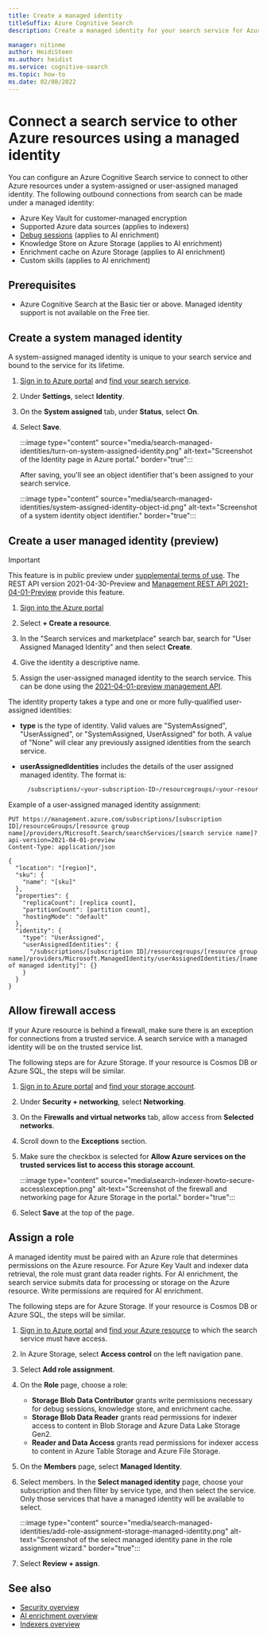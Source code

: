 ```yaml
---
title: Create a managed identity
titleSuffix: Azure Cognitive Search
description: Create a managed identity for your search service for Azure Active Directory authentication to other cloud services.

manager: nitinme
author: HeidiSteen
ms.author: heidist
ms.service: cognitive-search
ms.topic: how-to
ms.date: 02/08/2022
---
```


# Connect a search service to other Azure resources using a managed identity

You can configure an Azure Cognitive Search service to connect to other Azure resources under a system-assigned or user-assigned managed identity. The following outbound connections from search can be made under a managed identity:

+ Azure Key Vault for customer-managed encryption
+ Supported Azure data sources (applies to indexers)
+ [Debug sessions](cognitive-search-debug-session.md) (applies to AI enrichment)
+ Knowledge Store on Azure Storage (applies to AI enrichment)
+ Enrichment cache on Azure Storage (applies to AI enrichment)
+ Custom skills (applies to AI enrichment)

## Prerequisites

+ Azure Cognitive Search at the Basic tier or above. Managed identity support is not available on the Free tier.

## Create a system managed identity

A system-assigned managed identity is unique to your search service and bound to the service for its lifetime.

1. [Sign in to Azure portal](https://portal.azure.com) and [find your search service](https://ms.portal.azure.com/#blade/HubsExtension/BrowseResourceBlade/resourceType/Microsoft.Storage%2storageAccounts/).

1. Under **Settings**, select **Identity**.

1. On the **System assigned** tab, under **Status**, select **On**.

1. Select **Save**.

   :::image type="content" source="media/search-managed-identities/turn-on-system-assigned-identity.png" alt-text="Screenshot of the Identity page in Azure portal." border="true":::

   After saving, you'll see an object identifier that's been assigned to your search service.

   :::image type="content" source="media/search-managed-identities/system-assigned-identity-object-id.png" alt-text="Screenshot of a system identity object identifier." border="true":::

## Create a user managed identity (preview)

> [!IMPORTANT]
>This feature is in public preview under [supplemental terms of use](https://azure.microsoft.com/support/legal/preview-supplemental-terms/). The REST API version 2021-04-30-Preview and [Management REST API 2021-04-01-Preview](/rest/api/searchmanagement/2021-04-01-preview/services/create-or-update) provide this feature.

1. [Sign into the Azure portal](https://portal.azure.com/)

1. Select **+ Create a resource**.

1. In the "Search services and marketplace" search bar, search for "User Assigned Managed Identity" and then select **Create**.

1. Give the identity a descriptive name.

1. Assign the user-assigned managed identity to the search service. This can be done using the [2021-04-01-preview management API](/rest/api/searchmanagement/2021-04-01-preview/services/create-or-update).

The identity property takes a type and one or more fully-qualified user-assigned identities:

* **type** is the type of identity. Valid values are "SystemAssigned", "UserAssigned", or "SystemAssigned, UserAssigned" for both. A value of "None" will clear any previously assigned identities from the search service.

* **userAssignedIdentities** includes the details of the user assigned managed identity. The format is:

  ```bash
    /subscriptions/<your-subscription-ID>/resourcegroups/<your-resource-group-name>/providers/Microsoft.ManagedIdentity/userAssignedIdentities/<your-managed-identity-name>
  ```

Example of a user-assigned managed identity assignment:

```http
PUT https://management.azure.com/subscriptions/[subscription ID]/resourceGroups/[resource group name]/providers/Microsoft.Search/searchServices/[search service name]?api-version=2021-04-01-preview
Content-Type: application/json

{
  "location": "[region]",
  "sku": {
    "name": "[sku]"
  },
  "properties": {
    "replicaCount": [replica count],
    "partitionCount": [partition count],
    "hostingMode": "default"
  },
  "identity": {
    "type": "UserAssigned",
    "userAssignedIdentities": {
      "/subscriptions/[subscription ID]/resourcegroups/[resource group name]/providers/Microsoft.ManagedIdentity/userAssignedIdentities/[name of managed identity]": {}
    }
  }
} 
```

## Allow firewall access

If your Azure resource is behind a firewall, make sure there is an exception for connections from a trusted service. A search service with a managed identity will be on the trusted service list. 

The following steps are for Azure Storage. If your resource is Cosmos DB or Azure SQL, the steps will be similar.

1. [Sign in to Azure portal](https://portal.azure.com) and [find your storage account](https://ms.portal.azure.com/#blade/HubsExtension/BrowseResourceBlade/resourceType/Microsoft.Storage%2storageAccounts/).

1. Under **Security + networking**, select **Networking**.

1. On the **Firewalls and virtual networks** tab, allow access from **Selected networks**.

1. Scroll down to the **Exceptions** section.

1. Make sure the checkbox is selected for **Allow Azure services on the trusted services list to access this storage account**.

   :::image type="content" source="media\search-indexer-howto-secure-access\exception.png" alt-text="Screenshot of the firewall and networking page for Azure Storage in the portal." border="true":::

1. Select **Save** at the top of the page.

## Assign a role

A managed identity must be paired with an Azure role that determines permissions on the Azure resource. For Azure Key Vault and indexer data retrieval, the role must grant data reader rights. For AI enrichment, the search service submits data for processing or storage on the Azure resource. Write permissions are required for AI enrichment. 

The following steps are for Azure Storage. If your resource is Cosmos DB or Azure SQL, the steps will be similar.

1. [Sign in to Azure portal](https://portal.azure.com) and [find your Azure resource](https://ms.portal.azure.com/#blade/HubsExtension/BrowseResourceBlade/resourceType/Microsoft.Storage%2storageAccounts/) to which the search service must have access.

1. In Azure Storage, select **Access control** on the left navigation pane.

1. Select **Add role assignment**.

1. On the **Role** page, choose a role:

   + **Storage Blob Data Contributor** grants write permissions necessary for debug sessions, knowledge store, and enrichment cache.
   + **Storage Blob Data Reader** grants read permissions for indexer access to content in Blob Storage and Azure Data Lake Storage Gen2.
   + **Reader and Data Access** grants read permissions for indexer access to content in Azure Table Storage and Azure File Storage.

1. On the **Members** page, select **Managed Identity**.

1. Select members. In the **Select managed identity** page, choose your subscription and then filter by service type, and then select the service. Only those services that have a managed identity will be available to select.

   :::image type="content" source="media/search-managed-identities/add-role-assignment-storage-managed-identity.png" alt-text="Screenshot of the select managed identity pane in the role assignment wizard." border="true":::

1. Select **Review + assign**.

## See also

+ [Security overview](search-security-overview.md)
+ [AI enrichment overview](cognitive-search-concept-intro.md)
+ [Indexers overview](search-indexer-overview.md)
